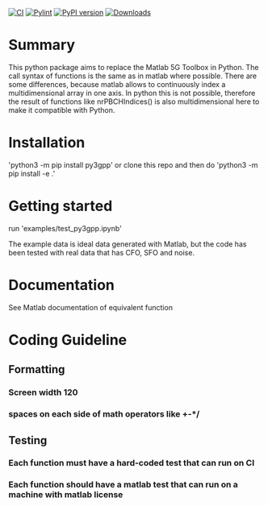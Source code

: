 [![CI](https://github.com/catkira/py3gpp/actions/workflows/lint_and_test.yml/badge.svg)](https://github.com/catkira/py3gpp/actions/workflows/lint_and_test.yml)
[![Pylint](https://catkira.github.io/py3gpp/pylint.svg)](https://github.com/catkira/py3gpp/actions/workflows/python-package.yml)
[![PyPI version](https://badge.fury.io/py/py3gpp.svg)](https://badge.fury.io/py/py3gpp)
[![Downloads](https://static.pepy.tech/badge/py3gpp)](https://pepy.tech/project/py3gpp)

# Summary
This python package aims to replace the Matlab 5G Toolbox in Python. The call syntax of functions is the same as in matlab where possible. There are some differences, because matlab allows to continuously index a multidimensional array in one axis. In python this is not possible, therefore the result of functions like nrPBCHIndices() is also multidimensional here to make it compatible with Python.

# Installation
'python3 -m pip install py3gpp'
or
clone this repo and then do 'python3 -m pip install -e .'

# Getting started
run 'examples/test_py3gpp.ipynb'

The example data is ideal data generated with Matlab, but the code has been tested with real data that has CFO, SFO and noise.

# Documentation
See Matlab documentation of equivalent function

# Coding Guideline
## Formatting
### Screen width 120
### spaces on each side of math operators like +-*/
## Testing
### Each function must have a hard-coded test that can run on CI
### Each function should have a matlab test that can run on a machine with matlab license
